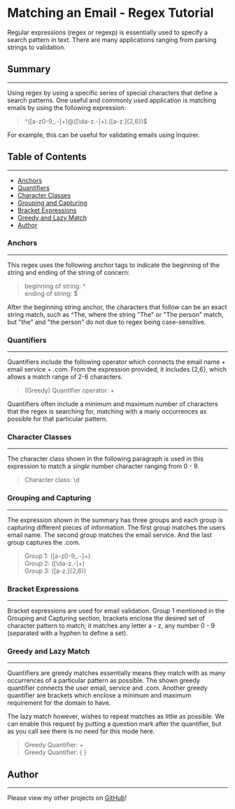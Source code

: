 # Matching an Email - Regex Tutorial

Regular expressions (regex or regexp) is  essentially used to specify a search pattern in text. There are many applications ranging from parsing strings to validation.

## Summary
---------------------

Using regex by using a specific series of special characters that define a search patterns. One useful and commonly used application is matching emails by using the following expression:

> ^([a-z0-9_\.-]+)@([\da-z\.-]+)\.([a-z\.]{2,6})$

For example, this can be useful for validating emails using Inquirer.

## Table of Contents
---------------------

- [Anchors](#anchors)
- [Quantifiers](#quantifiers)
- [Character Classes](#character-classes)
- [Grouping and Capturing](#grouping-and-capturing)
- [Bracket Expressions](#bracket-expressions)
- [Greedy and Lazy Match](#greedy-and-lazy-match)
- [Author](#author)

### Anchors
---------------------

This regex uses the following anchor tags to indicate the beginning of the string and ending of the string of concern:

> beginning of string: ^<br/>
> ending of string: $

After the beginning string anchor, the characters that follow can be an exact string match, such as ^The, where the string "The" or "The person" match, but "the" and "the person" do not due to regex being case-sensitive.

### Quantifiers
---------------------

Quantifiers include the following operator which connects the email name + email service + .com. From the expression provided, it includes {2,6}, which allows a match range of 2-6 characters.

> (Greedy) Quantifier operator: +

Quantifiers often include a minimum and maximum number of characters that the regex is searching for, matching with a many occurrences as possible for that particular pattern.

### Character Classes
---------------------

The character class shown in the following paragraph is used in this expression to match a *single* number character ranging from 0 - 9.

> Character class: \d<br/>

### Grouping and Capturing
---------------------

The expression shown in the summary has three groups and each group is capturing different pieces of information. The first group matches the users email name. The second group matches the email service. And the last group captures the .com.

> Group 1: ([a-z0-9_\.-]+)<br/>
> Group 2: ([\da-z\.-]+)<br/>
> Group 3: ([a-z\.]{2,6})<br/>

### Bracket Expressions
---------------------

Bracket expressions are used for email validation. Group 1 mentioned in the Grouping and Capturing section, brackets enclose the desired set of character pattern to match; it matches any letter a - z, any number 0 - 9 (separated with a hyphen to define a set).

### Greedy and Lazy Match
---------------------

Quantifiers are greedy matches essentially means they match with as many occurrences of a particular pattern as possible. The shown greedy quantifier connects the user email, service and .com. Another greedy quantifier are brackets which enclose a minimum and maximum requirement for the domain to have.

The lazy match however, wishes to repeat matches as little as possible. We can enable this request by putting a question mark after the quantifier, but as you call see there is no need for this mode here.

> Greedy Quantifier: +<br/>
> Greedy Quantifier: { }<br/>

## Author
---------------------

Please view my other projects on [GitHub](https://github.com/gwacky)!
